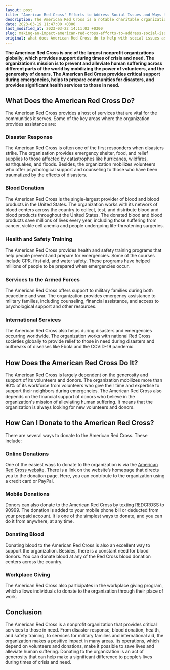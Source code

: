 ```yaml
---
layout: post
title: "American Red Cross' Efforts to Address Social Issues and Ways to Support their Mission"
description: The American Red Cross is a notable charitable organization that works to address a wide range of social issues, such as providing disaster relief and rescue services, conducting blood drives, and supporting military families. Donations to the American Red Cross can be made online or via their mobile app, and volunteers are welcome to get involved with various projects and initiatives. Learn more about the impactful work of the American Red Cross and how you can contribute to their ongoing efforts to make a positive change.
date: 2023-03-19 11:47:00 +0300
last_modified_at: 2023-03-22 14:11:03 +0300
slug: making-an-impact-american-red-cross-efforts-to-address-social-issues-and-ways-to-support-their-mission
original: what does American Red Cross do to help with social issues as a charity, how do they do it, how can i donate?
---
```

**The American Red Cross is one of the largest nonprofit organizations globally, which provides support during times of crisis and need. The organization’s mission is to prevent and alleviate human suffering across different parts of the world by mobilizing the power of volunteers, and the generosity of donors. The American Red Cross provides critical support during emergencies, helps to prepare communities for disasters, and provides significant health services to those in need.**

## What Does the American Red Cross Do?

The American Red Cross provides a host of services that are vital for the communities it serves. Some of the key areas where the organization provides assistance are:

### Disaster Response

The American Red Cross is often one of the first responders when disasters strike. The organization provides emergency shelter, food, and relief supplies to those affected by catastrophes like hurricanes, wildfires, earthquakes, and floods. Besides, the organization mobilizes volunteers who offer psychological support and counseling to those who have been traumatized by the effects of disasters.

### Blood Donation

The American Red Cross is the single-largest provider of blood and blood products in the United States. The organization works with its network of blood centers across the country to collect, test, and distribute blood and blood products throughout the United States. The donated blood and blood products save millions of lives every year, including those suffering from cancer, sickle cell anemia and people undergoing life-threatening surgeries.

### Health and Safety Training

The American Red Cross provides health and safety training programs that help people prevent and prepare for emergencies. Some of the courses include CPR, first aid, and water safety. These programs have helped millions of people to be prepared when emergencies occur.

### Services to the Armed Forces

The American Red Cross offers support to military families during both peacetime and war. The organization provides emergency assistance to military families, including counseling, financial assistance, and access to psychological support and other resources.

### International Services

The American Red Cross also helps during disasters and emergencies occurring worldwide. The organization works with national Red Cross societies globally to provide relief to those in need during disasters and outbreaks of diseases like Ebola and the COVID-19 pandemic.

## How Does the American Red Cross Do It?

The American Red Cross is largely dependent on the generosity and support of its volunteers and donors. The organization mobilizes more than 90% of its workforce from volunteers who give their time and expertise to support their neighbors during emergencies. The American Red Cross also depends on the financial support of donors who believe in the organization's mission of alleviating human suffering. It means that the organization is always looking for new volunteers and donors.

## How Can I Donate to the American Red Cross?

There are several ways to donate to the American Red Cross. These include:

### Online Donations

One of the easiest ways to donate to the organization is via the [American Red Cross website](https://www.redcross.org/). There is a link on the website’s homepage that directs you to the donation page. Here, you can contribute to the organization using a credit card or PayPal.

### Mobile Donations

Donors can also donate to the American Red Cross by texting REDCROSS to 90999. The donation is added to your mobile phone bill or deducted from your prepaid account. It is one of the simplest ways to donate, and you can do it from anywhere, at any time.

### Donating Blood

Donating blood to the American Red Cross is also an excellent way to support the organization. Besides, there is a constant need for blood donors. You can donate blood at any of the Red Cross blood donation centers across the country.

### Workplace Giving

The American Red Cross also participates in the workplace giving program, which allows individuals to donate to the organization through their place of work.

## Conclusion

The American Red Cross is a nonprofit organization that provides critical services to those in need. From disaster response, blood donation, health, and safety training, to services for military families and international aid, the organization makes a positive impact in many areas. Its operations, which depend on volunteers and donations, make it possible to save lives and alleviate human suffering. Donating to the organization is an act of generosity that can help make a significant difference to people’s lives during times of crisis and need.
